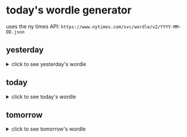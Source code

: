 # today's wordle generator

uses the ny times API: `https://www.nytimes.com/svc/wordle/v2/YYYY-MM-DD.json`

## yesterday

<details>
    <summary>click to see yesterday's wordle</summary>

    await

</details>

## today

<details>
    <summary>click to see today's wordle</summary>

    giddy

</details>

## tomorrow

<details>
    <summary>click to see tomorrow's wordle</summary>

    birch

</details>
